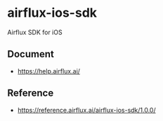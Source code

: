 # airflux-ios-sdk

Airflux SDK for iOS

## Document

- https://help.airflux.ai/

## Reference

- https://reference.airflux.ai/airflux-ios-sdk/1.0.0/
